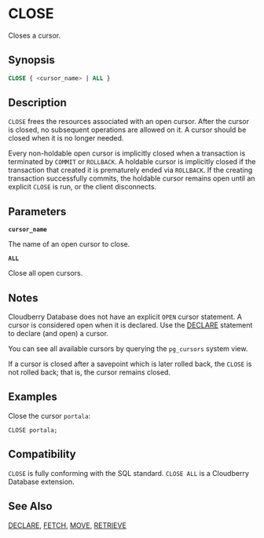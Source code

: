 # CLOSE

Closes a cursor.

## Synopsis

```sql
CLOSE { <cursor_name> | ALL }
```

## Description

`CLOSE` frees the resources associated with an open cursor. After the cursor is closed, no subsequent operations are allowed on it. A cursor should be closed when it is no longer needed.

Every non-holdable open cursor is implicitly closed when a transaction is terminated by `COMMIT` or `ROLLBACK`. A holdable cursor is implicitly closed if the transaction that created it is prematurely ended via `ROLLBACK`. If the creating transaction successfully commits, the holdable cursor remains open until an explicit `CLOSE` is run, or the client disconnects.

## Parameters

**`cursor_name`**

The name of an open cursor to close.

**`ALL`**

Close all open cursors.

## Notes

Cloudberry Database does not have an explicit `OPEN` cursor statement. A cursor is considered open when it is declared. Use the [DECLARE](/docs/sql-statements/sql-statement-declare.md) statement to declare (and open) a cursor.

You can see all available cursors by querying the `pg_cursors` system view.

If a cursor is closed after a savepoint which is later rolled back, the `CLOSE` is not rolled back; that is, the cursor remains closed.

## Examples

Close the cursor `portala`:

```
CLOSE portala;
```

## Compatibility

`CLOSE` is fully conforming with the SQL standard. `CLOSE ALL` is a Cloudberry Database extension.

## See Also

[DECLARE](/docs/sql-statements/sql-statement-declare.md), [FETCH](/docs/sql-statements/sql-statement-fetch.md), [MOVE](/docs/sql-statements/sql-statement-move.md), [RETRIEVE](/docs/sql-statements/sql-statement-retrieve.md)



